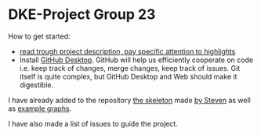 # DKE-Project Group 23

How to get started:
 - [read trough project description, pay specific attention to highlights](https://github.com/Isinlor/DKE-Project/blob/master/project%201-1.pdf)
 - Install [GitHub Desktop](https://desktop.github.com/). GitHub will help us efficiently cooperate on code i.e. keep track of changes, merge changes, keep track of issues. Git itself is quite complex, but GitHub Desktop and Web should make it digestible.
 
 I have already added to the repository [the skeleton](https://github.com/Isinlor/DKE-Project/blob/master/ReadGraph.java) made [by Steven](http://skelk.sdf-eu.org/graphcolouring2018/) as well as [example graphs](https://github.com/Isinlor/DKE-Project/tree/master/graphs).
 
 I have also made a list of issues to guide the project.
